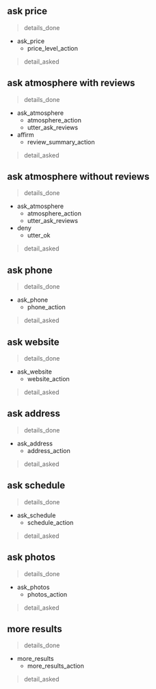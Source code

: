 ## ask price
> details_done
* ask_price
    - price_level_action
> detail_asked

## ask atmosphere with reviews
> details_done
* ask_atmosphere
    - atmosphere_action
    - utter_ask_reviews
* affirm
    - review_summary_action
> detail_asked

## ask atmosphere without reviews
> details_done
* ask_atmosphere
    - atmosphere_action
    - utter_ask_reviews
* deny
    - utter_ok
> detail_asked


## ask phone
> details_done
* ask_phone
    - phone_action
> detail_asked

## ask website
> details_done
* ask_website
    - website_action
> detail_asked

## ask address
> details_done
* ask_address
    - address_action
> detail_asked

## ask schedule
> details_done
* ask_schedule
    - schedule_action
> detail_asked

## ask photos
> details_done
* ask_photos
    - photos_action
> detail_asked


## more results
> details_done
* more_results
    - more_results_action
> detail_asked
